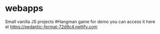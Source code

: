 # webapps
Small vanilla JS projects
#Hangman game
for demo you can access it here at  https://pedantic-fermat-72d9c4.netlify.com
